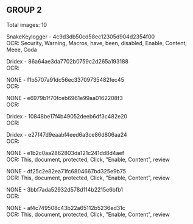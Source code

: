 ## GROUP 2
Total images: 10  

SnakeKeylogger - 4c9d3db50cd58ec12305d904d2354f00  
OCR: Security, Warning, Macros, have, been, disabled, Enable, Content, Meee, Coda  

Dridex - 86a64ae3da7702b0759c2d265a193188  
OCR:   

NONE - f1b5707a91dc56ec33709735482fec45  
OCR:   

NONE - e6979b1f70fceb6961e99aa0162208f3  
OCR:   

Dridex - 10848be17f4b49052deeb6df3c482e20  
OCR:   

Dridex - e27f47d9eaabf4eed6a3ce86d806aa24  
OCR:   

NONE - e1b2c0aa2862803da121c241dd8d4aef  
OCR: This, document, protected, Click, "Enable, Content", review  

NONE - df25c2e82ea71fc6804667bd325e9b75  
OCR: This, document, protected, Click, "Enable, Content", review  

NONE - 3bbf7ada52932d578d114b2215e6bfb1  
OCR:   

NONE - af4c749508c43b22a65112b5236ed31c  
OCR: This, document, protected, Click, "Enable, Content", review  

